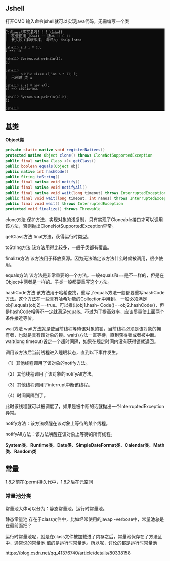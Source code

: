 ## Jshell

打开CMD 输入命令jshell就可以实现java代码，无需编写一个类

![jdk11-jshell](.\截图\jdk11-jshell.jpg)



## 基类

**Object类**

```java
private static native void registerNatives()
protected native Object clone() throws CloneNotSupportedException
public final native Class <?> getClass()
public boolean equals(Object obj)
public native int hashCode()
public String toString()
public final native void notify()
public final native void notifyAll()
public final native void wait(long timeout) throws InterruptedException
public final void wait(long timeout, int nanos) throws InterruptedException
public final void wait() throws InterruptedException
protected void finalize() throws Throwable
```

clone方法
保护方法，实现对象的浅复制，只有实现了Cloneable接口才可以调用该方法，否则抛出CloneNotSupportedException异常。

getClass方法
final方法，获得运行时类型。

toString方法
该方法用得比较多，一般子类都有覆盖。

finalize方法
该方法用于释放资源。因为无法确定该方法什么时候被调用，很少使用。

equals方法
该方法是非常重要的一个方法。一般equals和==是不一样的，但是在Object中两者是一样的。子类一般都要重写这个方法。

hashCode方法
该方法用于哈希查找，重写了equals方法一般都要重写hashCode方法。这个方法在一些具有哈希功能的Collection中用到。
一般必须满足obj1.equals(obj2)==true。可以推出obj1.hash- Code()==obj2.hashCode()，但是hashCode相等不一定就满足equals。不过为了提高效率，应该尽量使上面两个条件接近等价。

wait方法
wait方法就是使当前线程等待该对象的锁，当前线程必须是该对象的拥有者，也就是具有该对象的锁。wait()方法一直等待，直到获得锁或者被中断。wait(long timeout)设定一个超时间隔，如果在规定时间内没有获得锁就返回。

调用该方法后当前线程进入睡眠状态，直到以下事件发生。

（1）其他线程调用了该对象的notify方法。

（2）其他线程调用了该对象的notifyAll方法。

（3）其他线程调用了interrupt中断该线程。

（4）时间间隔到了。

此时该线程就可以被调度了，如果是被中断的话就抛出一个InterruptedException异常。

notify方法：该方法唤醒在该对象上等待的某个线程。

notifyAll方法：该方法唤醒在该对象上等待的所有线程。

**System类**、**Runtime类**、**Date类**、**SimpleDateFormat类**、**Calendar类**、**Math类**、**Random类**



## 常量

1.8之前在(perm)持久代中，1.8之后在元空间

### 常量池分类

常量池大体可以分为：静态常量池，运行时常量池。

静态常量池 存在于class文件中，比如经常使用的javap -verbose中，常量池总是在最前面把？

运行时常量池呢，就是在class文件被加载进了内存之后，常量池保存在了方法区中，通常说的常量池 值的是运行时常量池。所以呢，讨论的都是运行时常量池

https://blog.csdn.net/qq_41376740/article/details/80338158